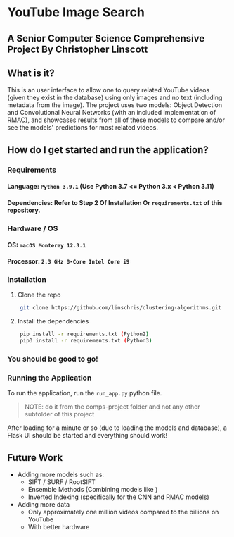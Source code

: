 # YouTube Image Search
## A Senior Computer Science Comprehensive Project By Christopher Linscott

## What is it?

This is an user interface to allow one to query related YouTube videos (given they exist in the database)
using only images and no text (including metadata from the image). The project uses two models: Object Detection and Convolutional Neural Networks (with an included implementation of RMAC), and showcases results from all of these models to compare and/or see the models' predictions for most related videos.

## How do I get started and run the application?

### Requirements

#### Language: `Python 3.9.1` (Use Python 3.7 <= Python 3.x < Python 3.11)

#### Dependencies: Refer to Step 2 Of Installation Or `requirements.txt` of this repository.

### Hardware / OS

#### OS: `macOS Monterey 12.3.1`

#### Processor: `2.3 GHz 8-Core Intel Core i9`

### Installation

1. Clone the repo

```sh 
    git clone https://github.com/linschris/clustering-algorithms.git
```

2. Install the dependencies
```sh
    pip install -r requirements.txt (Python2)
    pip3 install -r requirements.txt (Python3)
```
### You should be good to go!

### Running the Application

To run the application, run the `run_app.py` python file.
> NOTE: do it from the comps-project folder and not any other subfolder of this project

After loading for a minute or so (due to loading the models and database), a Flask UI should be started
and everything should work!

## Future Work
- Adding more models such as:
    - SIFT / SURF / RootSIFT
    - Ensemble Methods (Combining models like )
    - Inverted Indexing (specifically for the CNN and RMAC models)
- Adding more data
    - Only approximately one million videos compared to the billions on YouTube
    - With better hardware

